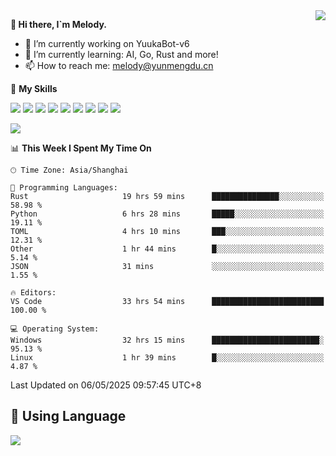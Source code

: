 <a href="#">
  <img align="right" src="https://github-readme-stats.vercel.app/api?username=melodyyuuka&count_private=true&show_icons=true" />
</a>

**👋 Hi there, I`m Melody.**

- 🔭 I’m currently working on YuukaBot-v6
- 🌱 I’m currently learning: AI, Go, Rust and more!
- 📫 How to reach me: melody@yunmengdu.cn

🌟 **My Skills** 

![](https://img.shields.io/badge/-Python-3e74a2?style=flat-square&logo=Python&logoColor=fff)
![](https://img.shields.io/badge/-Java-007396?style=flat-square&logo=OpenJDK&logoColor=fff)
![](https://img.shields.io/badge/-Node.js-339933?style=flat-square&logo=Node.js&logoColor=fff)
![](https://img.shields.io/badge/-Git-f05032?style=flat-square&logo=git&logoColor=fff)
![](https://img.shields.io/badge/-PostgreSQL-4169e1?style=flat-square&logo=PostgreSQL&logoColor=fff)
![](https://img.shields.io/badge/-Rust-000000?style=flat-square&logo=rust&logoColor=fff)
![](https://img.shields.io/badge/-VSCode-007acc?style=flat-square&logo=Visual-Studio-Code&logoColor=fff)
![](https://img.shields.io/badge/-FastAPI-009688?style=flat-square&logo=FastAPI&logoColor=fff)
![](https://img.shields.io/badge/-Linux-000000?style=flat-square&logo=Linux&logoColor=fff)


![](https://wakatime.com/badge/user/fa6dc0e2-47c5-4d2d-ae45-69fec6f2122c.svg)

<!--START_SECTION:waka-->
📊 **This Week I Spent My Time On** 

```text
🕑︎ Time Zone: Asia/Shanghai

💬 Programming Languages: 
Rust                     19 hrs 59 mins      ███████████████░░░░░░░░░░   58.98 % 
Python                   6 hrs 28 mins       █████░░░░░░░░░░░░░░░░░░░░   19.11 % 
TOML                     4 hrs 10 mins       ███░░░░░░░░░░░░░░░░░░░░░░   12.31 % 
Other                    1 hr 44 mins        █░░░░░░░░░░░░░░░░░░░░░░░░    5.14 % 
JSON                     31 mins             ░░░░░░░░░░░░░░░░░░░░░░░░░    1.55 % 

🔥 Editors: 
VS Code                  33 hrs 54 mins      █████████████████████████   100.00 % 

💻 Operating System: 
Windows                  32 hrs 15 mins      ████████████████████████░   95.13 % 
Linux                    1 hr 39 mins        █░░░░░░░░░░░░░░░░░░░░░░░░    4.87 % 
```


 Last Updated on 06/05/2025 09:57:45 UTC+8
<!--END_SECTION:waka-->

## 🥰 **Using Language**

![](https://github-readme-stats.vercel.app/api/wakatime?username=MelodyYuyuko&layout=compact&hide_border=true)
